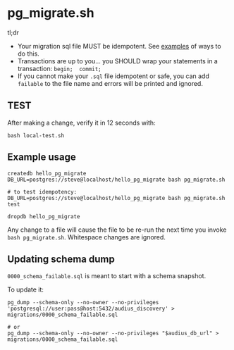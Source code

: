 # pg_migrate.sh

tl;dr

- Your migration sql file MUST be idempotent. See [examples](https://github.com/graphile/migrate/blob/main/docs/idempotent-examples.md) of ways to do this.
- Transactions are up to you... you SHOULD wrap your statements in a transaction: `begin;  commit;`
- If you cannot make your `.sql` file idempotent or safe, you can add `failable` to the file name and errors will be printed and ignored.

## TEST

After making a change, verify it in 12 seconds with:

```
bash local-test.sh
```

## Example usage

```
createdb hello_pg_migrate
DB_URL=postgres://steve@localhost/hello_pg_migrate bash pg_migrate.sh

# to test idempotency:
DB_URL=postgres://steve@localhost/hello_pg_migrate bash pg_migrate.sh test

dropdb hello_pg_migrate
```

Any change to a file will cause the file to be re-run the next time you invoke `bash pg_migrate.sh`. Whitespace changes are ignored.

## Updating schema dump

`0000_schema_failable.sql` is meant to start with a schema snapshot.

To update it:

```
pg_dump --schema-only --no-owner --no-privileges 'postgresql://user:pass@host:5432/audius_discovery' > migrations/0000_schema_failable.sql

# or
pg_dump --schema-only --no-owner --no-privileges "$audius_db_url" > migrations/0000_schema_failable.sql
```
